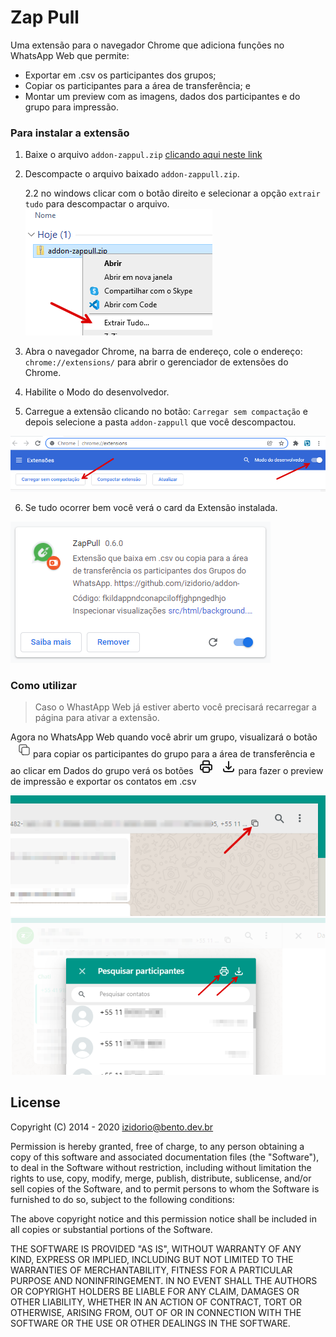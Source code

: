 # Zap Pull
Uma extensão para o navegador Chrome que adiciona funções no  WhatsApp Web que permite: 
* Exportar em .csv os participantes dos grupos;
* Copiar os participantes para a área de transferência; e
* Montar um preview com as imagens, dados dos participantes e do grupo para impressão.

### Para instalar a extensão

1. Baixe o arquivo `addon-zappul.zip` [clicando aqui neste link](https://github.com/izidorio/addon-zappull/releases/download/0.6.1/addon-zappull.zip)

2. Descompacte o arquivo baixado `addon-zappull.zip`.

    2.2 no windows clicar com o botão direito e selecionar a opção `extrair tudo` para descompactar o arquivo.
    ![](./common/05.png)

3. Abra o navegador Chrome, na barra de endereço, cole o endereço: `chrome://extensions/` para abrir o gerenciador de extensões do Chrome.

4. Habilite o Modo do desenvolvedor.

5. Carregue a extensão clicando no botão: `Carregar sem compactação` e depois selecione a pasta `addon-zappull` que você descompactou. 

![](./common/01.png)

6. Se tudo ocorrer bem você verá o card da Extensão instalada.

![](./common/02.png)<br>

### Como utilizar

> Caso o WhastApp Web já estiver aberto você precisará recarregar a página para ativar a extensão.

Agora no WhatsApp Web quando você abrir um grupo,  visualizará o botão <svg xmlns="http://www.w3.org/2000/svg"  fill="none" width="32px" height="24px" viewBox="0 0 12 24" stroke="currentColor">
  <path stroke-linecap="round" stroke-linejoin="round" stroke-width="1" d="M8 16H6a2 2 0 01-2-2V6a2 2 0 012-2h8a2 2 0 012 2v2m-6 12h8a2 2 0 002-2v-8a2 2 0 00-2-2h-8a2 2 0 00-2 2v8a2 2 0 002 2z" />
</svg> para copiar os participantes do grupo para a área de transferência e ao clicar em Dados do grupo verá os botões <svg xmlns="http://www.w3.org/2000/svg"  fill="none" width="32px" height="24px" viewBox="0 0 24 24" stroke="currentColor">
  <path stroke-linecap="round" stroke-linejoin="round" stroke-width="2" d="M17 17h2a2 2 0 002-2v-4a2 2 0 00-2-2H5a2 2 0 00-2 2v4a2 2 0 002 2h2m2 4h6a2 2 0 002-2v-4a2 2 0 00-2-2H9a2 2 0 00-2 2v4a2 2 0 002 2zm8-12V5a2 2 0 00-2-2H9a2 2 0 00-2 2v4h10z" />
</svg> <svg xmlns="http://www.w3.org/2000/svg" fill="none" width="32px" height="24px" viewBox="0 0 24 24" stroke="currentColor">
  <path stroke-linecap="round" stroke-linejoin="round" stroke-width="2" d="M4 16v1a3 3 0 003 3h10a3 3 0 003-3v-1m-4-4l-4 4m0 0l-4-4m4 4V4" />
</svg>para fazer o preview de impressão e exportar os contatos em .csv


![](./common/03.png)<br /> 
![](./common/04.png)<br />

## License

Copyright (C) 2014 - 2020 <izidorio@bento.dev.br>

Permission is hereby granted, free of charge, to any person obtaining a copy of
this software and associated documentation files (the "Software"), to deal in
the Software without restriction, including without limitation the rights to
use, copy, modify, merge, publish, distribute, sublicense, and/or sell copies
of the Software, and to permit persons to whom the Software is furnished to do
so, subject to the following conditions:

The above copyright notice and this permission notice shall be included in all
copies or substantial portions of the Software.

THE SOFTWARE IS PROVIDED "AS IS", WITHOUT WARRANTY OF ANY KIND, EXPRESS OR
IMPLIED, INCLUDING BUT NOT LIMITED TO THE WARRANTIES OF MERCHANTABILITY,
FITNESS FOR A PARTICULAR PURPOSE AND NONINFRINGEMENT. IN NO EVENT SHALL THE
AUTHORS OR COPYRIGHT HOLDERS BE LIABLE FOR ANY CLAIM, DAMAGES OR OTHER
LIABILITY, WHETHER IN AN ACTION OF CONTRACT, TORT OR OTHERWISE, ARISING FROM,
OUT OF OR IN CONNECTION WITH THE SOFTWARE OR THE USE OR OTHER DEALINGS IN THE
SOFTWARE.